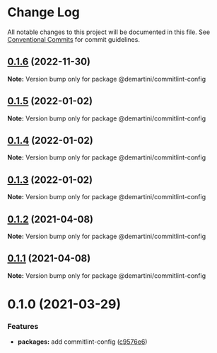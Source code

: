 # Change Log

All notable changes to this project will be documented in this file. See [Conventional Commits](https://conventionalcommits.org) for commit guidelines.

## [0.1.6](https://github.com/demartini/base-configs/compare/@demartini/commitlint-config@0.1.5...@demartini/commitlint-config@0.1.6) (2022-11-30)

**Note:** Version bump only for package @demartini/commitlint-config

## [0.1.5](https://github.com/demartini/base-configs/compare/@demartini/commitlint-config@0.1.4...@demartini/commitlint-config@0.1.5) (2022-01-02)

**Note:** Version bump only for package @demartini/commitlint-config

## [0.1.4](https://github.com/demartini/base-configs/compare/@demartini/commitlint-config@0.1.3...@demartini/commitlint-config@0.1.4) (2022-01-02)

**Note:** Version bump only for package @demartini/commitlint-config

## [0.1.3](https://github.com/demartini/base-configs/compare/@demartini/commitlint-config@0.1.2...@demartini/commitlint-config@0.1.3) (2022-01-02)

**Note:** Version bump only for package @demartini/commitlint-config

## [0.1.2](https://github.com/demartini/base-configs/compare/@demartini/commitlint-config@0.1.1...@demartini/commitlint-config@0.1.2) (2021-04-08)

**Note:** Version bump only for package @demartini/commitlint-config

## [0.1.1](https://github.com/demartini/base-configs/compare/@demartini/commitlint-config@0.1.0...@demartini/commitlint-config@0.1.1) (2021-04-08)

**Note:** Version bump only for package @demartini/commitlint-config

# 0.1.0 (2021-03-29)

### Features

- **packages:** add commitlint-config ([c9576e6](https://github.com/demartini/base-configs/commit/c9576e64d6ce55d75030bb42a5382ed3e95d7797))
